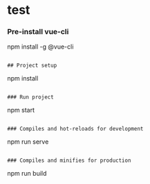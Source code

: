 # test

### Pre-install vue-cli
npm install -g @vue-cli
```

## Project setup
```
npm install
```

### Run project
```
npm start
```

### Compiles and hot-reloads for development
```
npm run serve
```

### Compiles and minifies for production
```
npm run build
```
